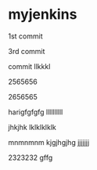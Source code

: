 # myjenkins
1st commit

3rd commit

commit
llkkkl

2565656

2656565

harigfgfgfg
llllllllll

jhkjhk
lklklklklk

mnmnmnm
kjgjhgjhg
jjjjjjj

2323232
gffg

